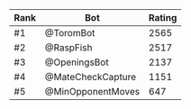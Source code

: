 Rank|Bot|Rating
---|---|---
#1|@ToromBot|2565
#2|@RaspFish|2517
#3|@OpeningsBot|2137
#4|@MateCheckCapture|1151
#5|@MinOpponentMoves|647
